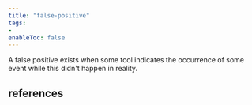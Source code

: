 ```yaml
---
title: "false-positive"
tags:
- 
enableToc: false
---
```


A false positive exists when some tool indicates the occurrence of some event while this didn't happen in reality.

## references
